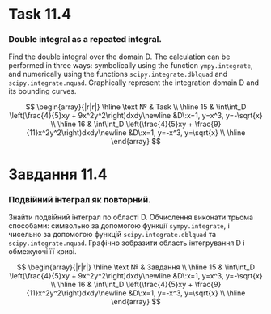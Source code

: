 # Task 11.4

### Double integral as a repeated integral.

Find the double integral over the domain D. The calculation can be performed in three ways: symbolically using the
function ```ympy.integrate```, and numerically using the functions ```scipy.integrate.dblquad```
and ```scipy.integrate.nquad```. Graphically represent the integration domain D and its bounding curves.

$$
\begin{array}{|r|r|}
\hline
\text № & Task
\\
\hline
15 &
\int\int_D \left(\frac{4}{5}xy + 9x^2y^2\right)dxdy\newline
&D\:x=1, y=x^3, y=-\sqrt{x}
\\
\hline
16 &
\int\int_D \left(\frac{4}{5}xy + \frac{9}{11}x^2y^2\right)dxdy\newline
&D\:x=1, y=-x^3, y=\sqrt{x}
\\
\hline
\end{array}
$$

# Завдання 11.4

### Подвійний інтеграл як повторний.

Знайти подвійний інтеграл по області D. Обчислення виконати
трьома способами: символьно за допомогою функції ```sympy.integrate```, і
чисельно за допомогою функцій ```scipy.integrate.dblquad``` та
```scipy.integrate.nquad```. Графічно зобразити область інтегрування D і
обмежуючі її криві.

$$
\begin{array}{|r|r|}
\hline
\text № & Завдання
\\
\hline
15 &
\int\int_D \left(\frac{4}{5}xy + 9x^2y^2\right)dxdy\newline
&D\:x=1, y=x^3, y=-\sqrt{x}
\\
\hline
16 &
\int\int_D \left(\frac{4}{5}xy + \frac{9}{11}x^2y^2\right)dxdy\newline
&D\:x=1, y=-x^3, y=\sqrt{x}
\\
\hline
\end{array}
$$
